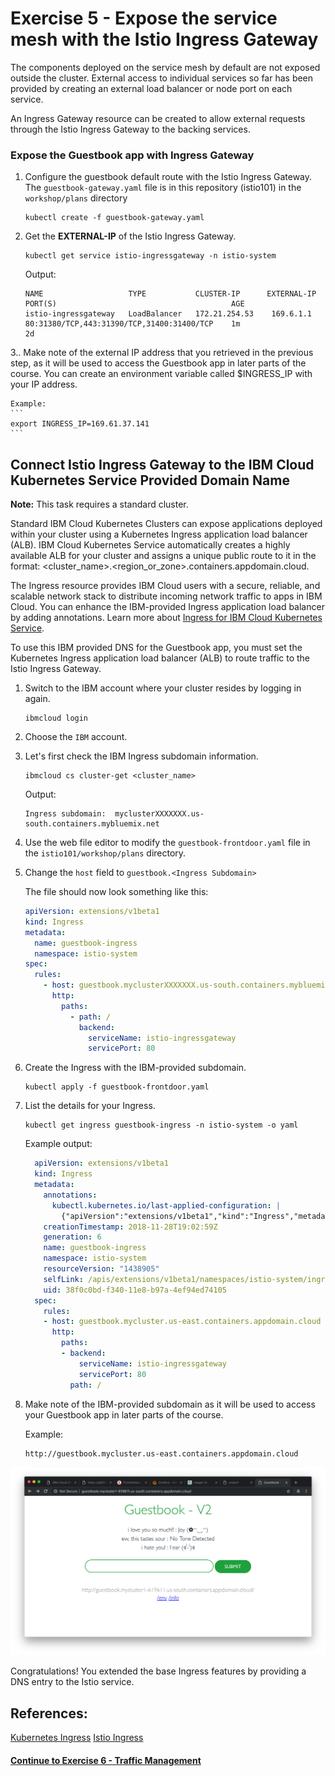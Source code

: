 # Exercise 5 - Expose the service mesh with the Istio Ingress Gateway

The components deployed on the service mesh by default are not exposed outside the cluster. External access to individual services so far has been provided by creating an external load balancer or node port on each service.

An Ingress Gateway resource can be created to allow external requests through the Istio Ingress Gateway to the backing services.

### Expose the Guestbook app with Ingress Gateway

1. Configure the guestbook default route with the Istio Ingress Gateway. The `guestbook-gateway.yaml` file is in this repository (istio101) in the `workshop/plans` directory

    ```shell
    kubectl create -f guestbook-gateway.yaml
    ```

2. Get the **EXTERNAL-IP** of the Istio Ingress Gateway.

    ```shell
    kubectl get service istio-ingressgateway -n istio-system
    ```
    Output:
    ```shell
    NAME                   TYPE           CLUSTER-IP      EXTERNAL-IP     PORT(S)                                       AGE
    istio-ingressgateway   LoadBalancer   172.21.254.53    169.6.1.1       80:31380/TCP,443:31390/TCP,31400:31400/TCP    1m
    2d
    ```

3.. Make note of the external IP address that you retrieved in the previous step, as it will be used to access the Guestbook app in later parts of the course. You can create an environment variable called $INGRESS_IP with your IP address.

    Example:
    ```
    export INGRESS_IP=169.61.37.141
    ```

## Connect Istio Ingress Gateway to the IBM Cloud Kubernetes Service Provided Domain Name

**Note:** This task requires a standard cluster.

Standard IBM Cloud Kubernetes Clusters can expose applications deployed within your cluster using a Kubernetes Ingress application load balancer (ALB). IBM Cloud Kubernetes Service automatically creates a highly available ALB for your cluster and assigns a unique public route to it in the format: <cluster_name>.<region_or_zone>.containers.appdomain.cloud.

The Ingress resource provides IBM Cloud users with a secure, reliable, and scalable network stack to distribute incoming network traffic to apps in IBM Cloud. You can enhance the IBM-provided Ingress application load balancer by adding annotations. Learn more about [Ingress for IBM Cloud Kubernetes Service](https://console.bluemix.net/docs/containers/cs_ingress.html#ingress).

To use this IBM provided DNS for the Guestbook app, you must set the Kubernetes Ingress application load balancer (ALB) to route traffic to the Istio Ingress Gateway.

1. Switch to the IBM account where your cluster resides by logging in again.

    ```shell
    ibmcloud login
    ```

2. Choose the `IBM` account.

3. Let's first check the IBM Ingress subdomain information.

    ```shell
    ibmcloud cs cluster-get <cluster_name>
    ```
    Output:
    ```shell
    Ingress subdomain:	myclusterXXXXXXX.us-south.containers.mybluemix.net
    ```

4. Use the web file editor to modify the `guestbook-frontdoor.yaml` file in the `istio101/workshop/plans` directory.

5. Change the `host` field to `guestbook.<Ingress Subdomain>`

    The file should now look something like this:

    ```yaml
    apiVersion: extensions/v1beta1
    kind: Ingress
    metadata:
      name: guestbook-ingress
      namespace: istio-system
    spec:
      rules:
        - host: guestbook.myclusterXXXXXXX.us-south.containers.mybluemix.net
          http:
            paths:
              - path: /
                backend:
                  serviceName: istio-ingressgateway
                  servicePort: 80
    ```

6. Create the Ingress with the IBM-provided subdomain.

    ```shell
    kubectl apply -f guestbook-frontdoor.yaml
    ```

7. List the details for your Ingress.

    ```shell
    kubectl get ingress guestbook-ingress -n istio-system -o yaml
    ```

    Example output:
    ```yaml
      apiVersion: extensions/v1beta1
      kind: Ingress
      metadata:
        annotations:
          kubectl.kubernetes.io/last-applied-configuration: |
            {"apiVersion":"extensions/v1beta1","kind":"Ingress","metadata":{"annotations":{},"name":"guestbook-ingress","namespace":"istio-system"},"spec":{"rules":[{"host":"guestbook.mycluster.us-east.containers.appdomain.cloud","http":{"paths":[{"backend":{"serviceName":"istio-ingressgateway","servicePort":80},"path":"/"}]}}]}}
        creationTimestamp: 2018-11-28T19:02:59Z
        generation: 6
        name: guestbook-ingress
        namespace: istio-system
        resourceVersion: "1438905"
        selfLink: /apis/extensions/v1beta1/namespaces/istio-system/ingresses/guestbook-ingress
        uid: 38f0c0bd-f340-11e8-b97a-4ef94ed74105
      spec:
        rules:
        - host: guestbook.mycluster.us-east.containers.appdomain.cloud
          http:
            paths:
            - backend:
                serviceName: istio-ingressgateway
                servicePort: 80
              path: /
    ```

8. Make note of the IBM-provided subdomain as it will be used to access your Guestbook app in later parts of the course.

    Example:
    ```
    http://guestbook.mycluster.us-east.containers.appdomain.cloud
    ```

![](../README_images/guestbook2.png)

Congratulations! You extended the base Ingress features by providing a DNS entry to the Istio service.

## References:
[Kubernetes Ingress](https://kubernetes.io/docs/concepts/services-networking/ingress/)
[Istio Ingress](https://istio.io/docs/tasks/traffic-management/ingress.html)

#### [Continue to Exercise 6 - Traffic Management](../exercise-6/README.md)